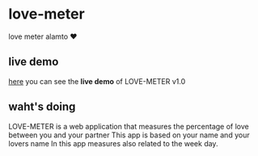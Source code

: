 ﻿# love-meter

love meter alamto ♥️

## live demo
[here](https://www.alamto.com/tools/love-calculator) you can see the **live demo** of LOVE-METER v1.0

## waht's doing

LOVE-METER is a web application that measures the percentage of love between you and your partner
This app is based on your name and your lovers name
In this app measures also related to the week day.


